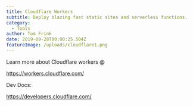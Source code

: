 ```yaml
---
title: Cloudflare Workers
subtitle: Deploy blazing fast static sites and serverless functions.
category:
  - Tools
author: Tom Frink
date: 2019-09-28T00:00:25.504Z
featureImage: /uploads/cloudflare1.png
---
```

Learn more about Cloudflare workers @ 

<https://workers.cloudflare.com/>

Dev Docs:

<https://developers.cloudflare.com/>
